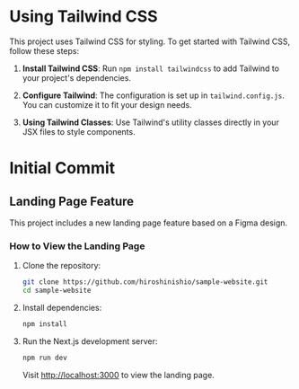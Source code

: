 # Using Tailwind CSS

This project uses Tailwind CSS for styling. To get started with Tailwind CSS, follow these steps:

1. **Install Tailwind CSS**: Run `npm install tailwindcss` to add Tailwind to your project's dependencies.

2. **Configure Tailwind**: The configuration is set up in `tailwind.config.js`. You can customize it to fit your design needs.

3. **Using Tailwind Classes**: Use Tailwind's utility classes directly in your JSX files to style components.

# Initial Commit

## Landing Page Feature

This project includes a new landing page feature based on a Figma design.

### How to View the Landing Page

1. Clone the repository:

   ```bash
   git clone https://github.com/hiroshinishio/sample-website.git
   cd sample-website
   ```

2. Install dependencies:

   ```bash
   npm install
   ```

3. Run the Next.js development server:

   ```bash
   npm run dev
   ```

   Visit [http://localhost:3000](http://localhost:3000) to view the landing page.
